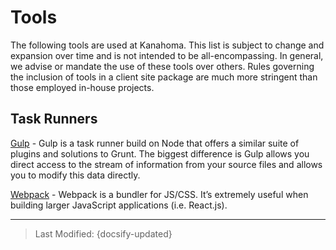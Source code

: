 # Tools

The following tools are used at Kanahoma. This list is subject to change and expansion over time and is not intended to be all-encompassing. In general, we advise or mandate the use of these tools over others. Rules governing the inclusion of tools in a client site package are much more stringent than those employed in-house projects.

## Task Runners
[Gulp](https://gulpjs.com/) - Gulp is a task runner build on Node that offers a similar suite of plugins and solutions to Grunt. The biggest difference is Gulp allows you direct access to the stream of information from your source files and allows you to modify this data directly.

[Webpack](https://webpack.github.io/) - Webpack is a bundler for JS/CSS. It’s extremely useful when building larger JavaScript applications (i.e. React.js).

---
> Last Modified: {docsify-updated}

